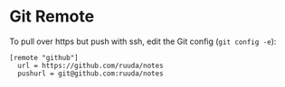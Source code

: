 Git Remote
==========

To pull over https but push with ssh, edit the Git config (`git config -e`):

    [remote "github"]
      url = https://github.com/ruuda/notes
      pushurl = git@github.com:ruuda/notes

